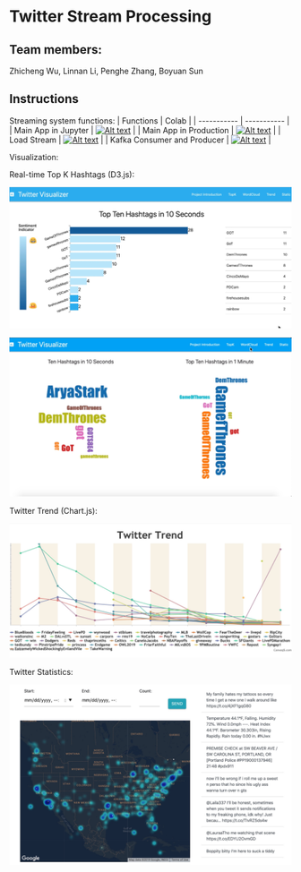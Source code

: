 # Twitter Stream Processing
## Team members:

Zhicheng Wu, Linnan Li, Penghe Zhang, Boyuan Sun



## Instructions

Streaming system functions:
| Functions      | Colab |
| ----------- | ----------- |
| Main App in Jupyter | [![Alt text](https://colab.research.google.com/assets/colab-badge.svg)](https://colab.research.google.com/github/zw2497/Twitter_Stream_Processing/blob/master/TopkAppJupyter.ipynb)       |
| Main App in Production | [![Alt text](https://colab.research.google.com/assets/colab-badge.svg)](https://colab.research.google.com/github/zw2497/Twitter_Stream_Processing/blob/master/TopkAppPy.ipynb)       |
| Load Stream      | [![Alt text](https://colab.research.google.com/assets/colab-badge.svg)](https://colab.research.google.com/github/zw2497/Twitter_Stream_Processing/blob/master/TweepyPush2Kafka.ipynb)       |
| Kafka Consumer and Producer   | [![Alt text](https://colab.research.google.com/assets/colab-badge.svg)](https://colab.research.google.com/github/zw2497/Twitter_Stream_Processing/blob/master/PythonKafka.ipynb)      |



Visualization:

Real-time Top K Hashtags (D3.js):

![img](./imgs/realtime-hash.jpg)

![wordcloud](./imgs/wordcloud.png)



Twitter Trend (Chart.js):

![trend](./imgs/trend.png)



Twitter Statistics:

![map](./imgs/map.png)